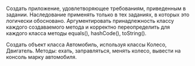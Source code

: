Создать приложение, удовлетворяющее требованиям, приведенным в задании. Наследование применять только в тех заданиях, в которых это логически
обосновано. Аргументировать принадлежность классу каждого создаваемого
метода и корректно переопределить для каждого класса методы equals(),
hashCode(), toString().

Создать объект класса Автомобиль, используя классы Колесо, Двигатель.
Методы: ехать, заправляться, менять колесо, вывести на консоль марку автомобиля.
